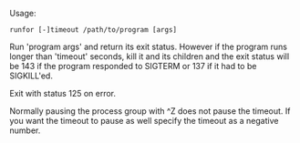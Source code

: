 Usage:

    runfor [-]timeout /path/to/program [args]

Run 'program args' and return its exit status. However if the program runs
longer than 'timeout' seconds, kill it and its children and the exit status
will be 143 if the program responded to SIGTERM or 137 if it had to be
SIGKILL'ed.

Exit with status 125 on error.

Normally pausing the process group with ^Z does not pause the timeout. If you
want the timeout to pause as well specify the timeout as a negative number.
